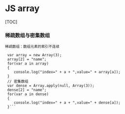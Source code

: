# JS array
[TOC]
### 稀疏数组与密集数组
    稀疏数组：数组元素的索引不连续
```//稀疏数组
 var array = new Array(3);
 array[2] = "name";
 for(var a in array)
 {
    console.log("index=" + a + ",value=" + array[a]);
 }
 // 密集数组
 var dense = Array.apply(null, Array(3));
 dense[2] = "name";
 for(var a in dense)
 {
    console.log("index=" + a + ",value=" + dense[a]);
 }```
